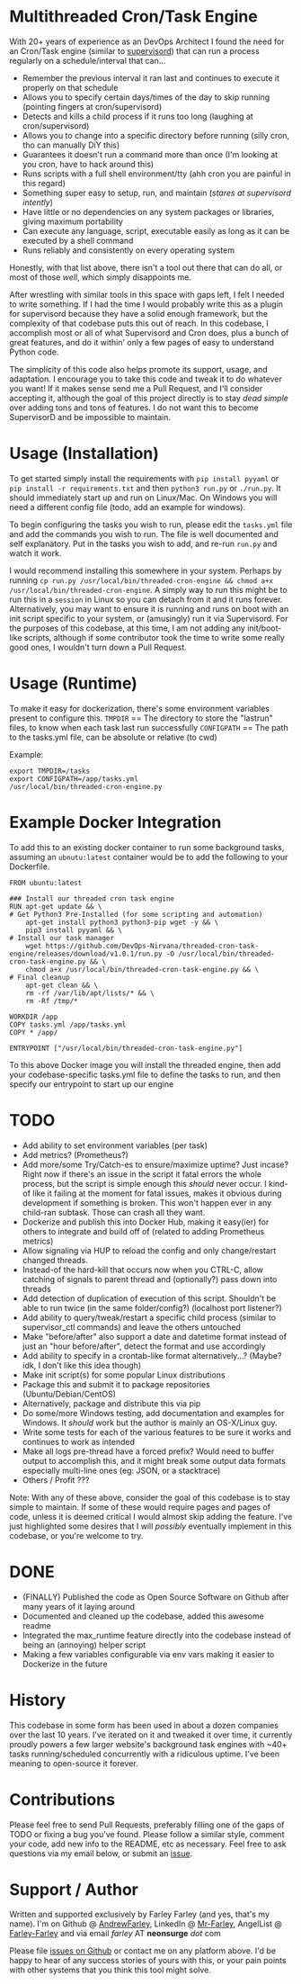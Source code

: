# Multithreaded Cron/Task Engine

With 20+ years of experience as an DevOps Architect I found the need for an Cron/Task engine (similar to [supervisord](http://supervisord.org/)) that can run a process regularly on a schedule/interval that can...

* Remember the previous interval it ran last and continues to execute it properly on that schedule
* Allows you to specify certain days/times of the day to skip running (pointing fingers at cron/supervisord)
* Detects and kills a child process if it runs too long (laughing at cron/supervisord)
* Allows you to change into a specific directory before running (silly cron, tho can manually DiY this)
* Guarantees it doesn't run a command more than once (I'm looking at you cron, have to hack around this)
* Runs scripts with a full shell environment/tty (ahh cron you are painful in this regard)
* Something super easy to setup, run, and maintain (_stares at supervisord intently_)
* Have little or no dependencies on any system packages or libraries, giving maximum portability
* Can execute any language, script, executable easily as long as it can be executed by a shell command
* Runs reliably and consistently on every operating system

Honestly, with that list above, there isn't a tool out there that can do all, or most of those _well_, which simply disappoints me.

After wrestling with similar tools in this space with gaps left, I felt I needed to write something.  If I had the time I would probably write this as a plugin for supervisord because they have a solid enough framework, but the complexity of that codebase puts this out of reach.  In this codebase, I accomplish most or all of what Supervisord and Cron does, plus a bunch of great features, and do it within' only a few pages of easy to understand Python code.

The simplicity of this code also helps promote its support, usage, and adaptation.  I encourage you to take this code and tweak it to do whatever you want!  If it makes sense send me a Pull Request, and I'll consider accepting it, although the goal of this project directly is to stay _dead simple_ over adding tons and tons of features.  I do not want this to become SupervisorD and be impossible to maintain.

# Usage (Installation)

To get started simply install the requirements with `pip install pyyaml` or `pip install -r requirements.txt` and then `python3 run.py` or `./run.py`.  It should immediately start up and run on Linux/Mac.  On Windows you will need a different config file (todo, add an example for windows).

To begin configuring the tasks you wish to run, please edit the `tasks.yml` file and add the commands you wish to run.  The file is well documented and self explanatory.  Put in the tasks you wish to add, and re-run `run.py` and watch it work.

I would recommend installing this somewhere in your system.  Perhaps by running `cp run.py /usr/local/bin/threaded-cron-engine && chmod a+x /usr/local/bin/threaded-cron-engine`.  A simply way to run this might be to run this in a `session` in Linux so you can detach from it and it runs forever.  Alternatively, you may want to ensure it is running and runs on boot with an init script specific to your system, or (amusingly) run it via Supervisord.  For the purposes of this codebase, at this time, I am not adding any init/boot-like scripts, although if some contributor took the time to write some really good ones, I wouldn't turn down a Pull Request.

# Usage (Runtime)

To make it easy for dockerization, there's some environment variables present to configure this.
`TMPDIR` == The directory to store the "lastrun" files, to know when each task last run successfully
`CONFIGPATH` == The path to the tasks.yml file, can be absolute or relative (to cwd)

Example:
```
export TMPDIR=/tasks
export CONFIGPATH=/app/tasks.yml
/usr/local/bin/threaded-cron-engine.py
```

# Example Docker Integration

To add this to an existing docker container to run some background tasks, assuming an `ubnutu:latest` container would be to add the following to your Dockerfile.

```
FROM ubuntu:latest

### Install our threaded cron task engine
RUN apt-get update && \
# Get Python3 Pre-Installed (for some scripting and automation)
    apt-get install python3 python3-pip wget -y && \
    pip3 install pyyaml && \
# Install our task manager
    wget https://github.com/DevOps-Nirvana/threaded-cron-task-engine/releases/download/v1.0.1/run.py -O /usr/local/bin/threaded-cron-task-engine.py && \
    chmod a+x /usr/local/bin/threaded-cron-task-engine.py && \
# Final cleanup
    apt-get clean && \
    rm -rf /var/lib/apt/lists/* && \
    rm -Rf /tmp/*

WORKDIR /app
COPY tasks.yml /app/tasks.yml
COPY * /app/

ENTRYPOINT ["/usr/local/bin/threaded-cron-task-engine.py"]
```

To this above Docker image you will install the threaded engine, then add your codebase-specific tasks.yml file to define the tasks to run, and then specify our entrypoint to start up our engine

# TODO

* Add ability to set environment variables (per task)
* Add metrics?  (Prometheus?)
* Add more/some Try/Catch-es to ensure/maximize uptime?  Just incase?  Right now if there's an issue in the script it fatal errors the whole process, but the script is simple enough this _should_ never occur.  I kind-of like it failing at the moment for fatal issues, makes it obvious during development if something is broken.  This won't happen ever in any child-ran subtask.  Those can crash all they want.
* Dockerize and publish this into Docker Hub, making it easy(ier) for others to integrate and build off of (related to adding Prometheus metrics)
* Allow signaling via HUP to reload the config and only change/restart changed threads.
* Instead-of the hard-kill that occurs now when you CTRL-C, allow catching of signals to parent thread and (optionally?) pass down into threads
* Add detection of duplication of execution of this script.  Shouldn't be able to run twice (in the same folder/config?) (localhost port listener?)
* Add ability to query/tweak/restart a specific child process (similar to supervisor_ctl commands) and leave the others untouched
* Make "before/after" also support a date and datetime format instead of just an "hour before/after", detect the format and use accordingly
* Add ability to specify in a crontab-like format alternatively...?  (Maybe?  idk, I don't like this idea though)
* Make init script(s) for some popular Linux distributions
* Package this and submit it to package repositories (Ubuntu/Debian/CentOS)
* Alternatively, package and distribute this via pip
* Do some/more Windows testing, add documentation and examples for Windows.  It _should_ work but the author is mainly an OS-X/Linux guy.
* Write some tests for each of the various features to be sure it works and continues to work as intended
* Make all logs pre-thread have a forced prefix?  Would need to buffer output to accomplish this, and it might break some output data formats especially multi-line ones (eg: JSON, or a stacktrace)
* Others / Profit ???

Note: With any of these above, consider the goal of this codebase is to stay simple to maintain.  If some of these would require pages and pages of code, unless it is deemed critical I would almost skip adding the feature.  I've just highlighted some desires that I will _possibly_ eventually implement in this codebase, or you're welcome to try.

# DONE

* (FINALLY) Published the code as Open Source Software on Github after many years of it laying around
* Documented and cleaned up the codebase, added this awesome readme
* Integrated the max_runtime feature directly into the codebase instead of being an (annoying) helper script
* Making a few variables configurable via env vars making it easier to Dockerize in the future

# History

This codebase in some form has been used in about a dozen companies over the last 10 years.  I've iterated on it and tweaked it over time, it currently proudly powers a few larger website's background task engines with ~40+ tasks running/scheduled concurrently with a ridiculous uptime.  I've been meaning to open-source it forever.

# Contributions

Please feel free to send Pull Requests, preferably filling one of the gaps of TODO or fixing a bug you've found.  Please follow a similar style, comment your code, add new info to the README, etc as necessary.  Feel free to ask questions via my email below, or submit an [issue](https://github.com/DevOps-Nirvana/threaded-cron-task-engine/issues).

# Support / Author

Written and supported exclusively by Farley Farley (and yes, that's my name).  I'm on Github @ [AndrewFarley](http://github.com/andrewfarley), LinkedIn @ [Mr-Farley](https://www.linkedin.com/in/mr-farley/), AngelList @ [Farley-Farley](https://angel.co/u/farley-farley) and via email _farley_ AT **neonsurge** _dot_ com

Please file [issues on Github](https://github.com/DevOps-Nirvana/threaded-cron-task-engine/issues) or contact me on any platform above.  I'd be happy to hear of any success stories of yours with this, or your pain points with other systems that you think this tool might solve.
